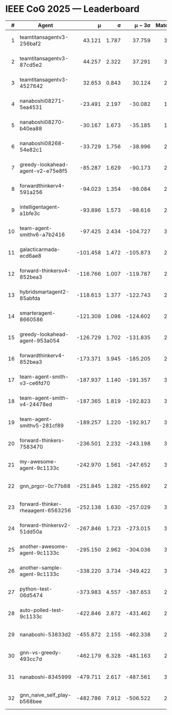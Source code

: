# IEEE CoG 2025 — Leaderboard

| # | Agent | μ | σ | μ − 3σ | Matches | Updated |
|---:|---|---:|---:|---:|---:|---|
| 1 | teamtitansagentv3-256baf2 | 43.121 | 1.787 | 37.759 | 3100 | 2025-08-27 21:37 |
| 2 | teamtitansagentv3-87cd5e2 | 44.257 | 2.322 | 37.291 | 3000 | 2025-08-27 21:37 |
| 3 | teamtitansagentv3-4527642 | 32.653 | 0.843 | 30.124 | 2880 | 2025-08-27 21:37 |
| 4 | nanaboshi08271-5ea4531 | -23.491 | 2.197 | -30.082 | 1280 | 2025-08-27 21:37 |
| 5 | nanaboshi08270-b40ea88 | -30.167 | 1.673 | -35.185 | 1878 | 2025-08-27 21:37 |
| 6 | nanaboshi08268-54e82c1 | -33.729 | 1.756 | -38.996 | 2798 | 2025-08-27 21:37 |
| 7 | greedy-lookahead-agent-v2-e75e8f5 | -85.287 | 1.629 | -90.173 | 2554 | 2025-08-27 21:37 |
| 8 | forwardthinkerv4-591a256 | -94.023 | 1.354 | -98.084 | 2575 | 2025-08-27 21:37 |
| 9 | intelligentagent-a1bfe3c | -93.896 | 1.573 | -98.616 | 2600 | 2025-08-27 21:37 |
| 10 | team-agent-smithv6-a7b2416 | -97.425 | 2.434 | -104.727 | 3400 | 2025-08-27 21:37 |
| 11 | galacticarmada-ecd6ae8 | -101.458 | 1.472 | -105.873 | 2820 | 2025-08-27 21:37 |
| 12 | forward-thinkersv4-852bea3 | -116.766 | 1.007 | -119.787 | 2650 | 2025-08-27 21:37 |
| 13 | hybridsmartagent2-85abfda | -118.613 | 1.377 | -122.743 | 2572 | 2025-08-27 21:37 |
| 14 | smarteragent-8660586 | -121.308 | 1.098 | -124.602 | 2446 | 2025-08-27 21:37 |
| 15 | greedy-lookahead-agent-953a054 | -126.729 | 1.702 | -131.835 | 2874 | 2025-08-27 21:37 |
| 16 | forwardthinkerv4-852bea3 | -173.371 | 3.945 | -185.205 | 2331 | 2025-08-27 21:37 |
| 17 | team-agent-smith-v3-ce6fd70 | -187.937 | 1.140 | -191.357 | 3194 | 2025-08-27 21:37 |
| 18 | team-agent-smith-v4-24478ed | -187.365 | 1.819 | -192.823 | 3034 | 2025-08-27 21:37 |
| 19 | team-agent-smithv5-281cf89 | -189.257 | 1.220 | -192.917 | 3200 | 2025-08-27 21:37 |
| 20 | forward-thinkers-7583470 | -236.501 | 2.232 | -243.198 | 3140 | 2025-08-27 21:37 |
| 21 | my-awesome-agent-9c1133c | -242.970 | 1.561 | -247.652 | 3820 | 2025-08-27 21:37 |
| 22 | gnn_prgcr-0c77b88 | -251.845 | 1.282 | -255.692 | 2640 | 2025-08-27 21:37 |
| 23 | forward-thinker-rheaagent-6563256 | -252.138 | 1.630 | -257.029 | 3146 | 2025-08-27 21:37 |
| 24 | forward-thinkersv2-51dd50a | -267.846 | 1.723 | -273.015 | 3366 | 2025-08-27 21:37 |
| 25 | another-awesome-agent-9c1133c | -295.150 | 2.962 | -304.036 | 3500 | 2025-08-27 21:37 |
| 26 | another-sample-agent-9c1133c | -338.220 | 3.734 | -349.422 | 3180 | 2025-08-27 21:37 |
| 27 | python-test-06d5474 | -373.983 | 4.557 | -387.653 | 2510 | 2025-08-27 21:37 |
| 28 | auto-polled-test-9c1133c | -422.846 | 2.872 | -431.462 | 2640 | 2025-08-27 21:37 |
| 29 | nanaboshi-53833d2 | -455.872 | 2.155 | -462.338 | 2600 | 2025-08-27 21:37 |
| 30 | gnn-vs-greedy-493cc7d | -462.179 | 6.328 | -481.163 | 2880 | 2025-08-27 21:37 |
| 31 | nanaboshi-8345999 | -479.711 | 2.617 | -487.561 | 3050 | 2025-08-27 21:37 |
| 32 | gnn_naive_self_play-b568bee | -482.786 | 7.912 | -506.522 | 2260 | 2025-08-27 21:37 |
